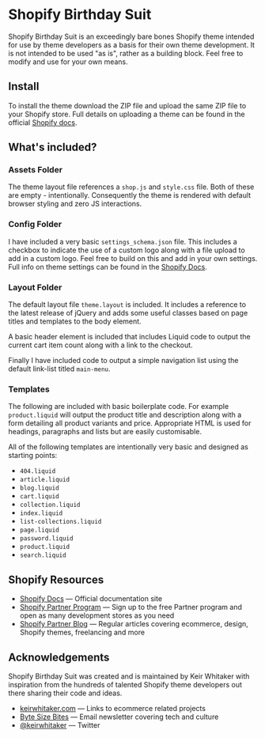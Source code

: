 # Shopify Birthday Suit

Shopify Birthday Suit is an exceedingly bare bones Shopify theme intended for use by theme developers as a basis for their own theme development. It is not intended to be used "as is", rather as a building block. Feel free to modify and use for your own means.

## Install

To install the theme download the ZIP file and upload the same ZIP file to your Shopify store. Full details on uploading a theme can be found in the official [Shopify docs](http://docs.shopify.com/themes/the-basics/build-your-theme/upload-theme).

## What's included?

### Assets Folder

The theme layout file references a <code>shop.js</code> and <code>style.css</code> file. Both of these are empty - intentionally. Consequently the theme is rendered with default browser styling and zero JS interactions.

### Config Folder

I have included a very basic <code>settings_schema.json</code> file. This includes a checkbox to indicate the use of a custom logo along with a file upload to add in a custom logo. Feel free to build on this and add in your own settings. Full info on theme settings can be found in the [Shopify Docs](https://docs.shopify.com/themes/theme-development/storefront-editor/settings-schema).

### Layout Folder

The default layout file <code>theme.layout</code> is included. It includes a reference to the latest release of jQuery and adds some useful classes based on page titles and templates to the body element.

A basic header element is included that includes Liquid code to output the current cart item count along with a link to the checkout.

Finally I have included code to output a simple navigation list using the default link-list titled <code>main-menu</code>.

### Templates

The following are included with basic boilerplate code. For example <code>product.liquid</code> will output the product title and description along with a form detailing all product variants and price. Appropriate HTML is used for headings, paragraphs and lists but are easily customisable.

All of the following templates are intentionally very basic and designed as starting points:

* <code>404.liquid</code>
* <code>article.liquid</code>
* <code>blog.liquid</code>
* <code>cart.liquid</code>
* <code>collection.liquid</code>
* <code>index.liquid</code>
* <code>list-collections.liquid</code>
* <code>page.liquid</code>
* <code>password.liquid</code>
* <code>product.liquid</code>
* <code>search.liquid</code>

## Shopify Resources

* [Shopify Docs](http://docs.shopify.com/) &mdash; Official documentation site
* [Shopify Partner Program](http://shopify.com/partners) &mdash; Sign up to the free Partner program and open as many development stores as you need
* [Shopify Partner Blog](http://shopify.com/partners/blog) &mdash; Regular articles covering ecommerce, design, Shopify themes, freelancing and more

## Acknowledgements

Shopify Birthday Suit was created and is maintained by Keir Whitaker with inspiration from the hundreds of talented Shopify theme developers out there sharing their code and ideas.

* [keirwhitaker.com](http://keirwhitaker.com) &mdash; Links to ecommerce related projects
* [Byte Size Bites](http://keirwhitaker.com/#subscribe) &mdash; Email newsletter covering tech and culture
* [@keirwhitaker](http://keirwhitaker.com/twitter) &mdash; Twitter
